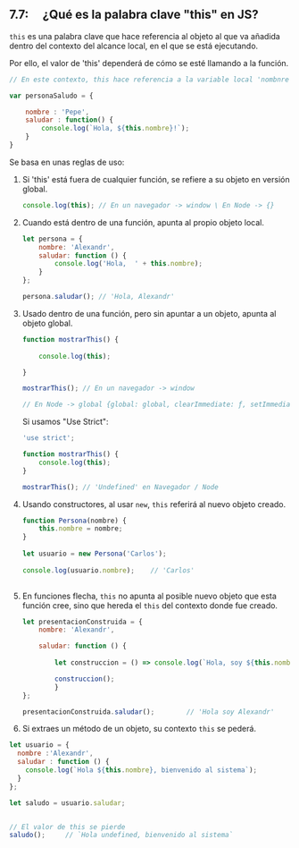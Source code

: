 ## 7.7:     ¿Qué es la palabra clave "this" en JS?

`this` es una palabra clave que hace referencia al objeto al que va añadida dentro del contexto del alcance local, en el que se está ejecutando.  

Por ello, el valor de 'this' dependerá de cómo se esté llamando a la función.

```js
// En este contexto, this hace referencia a la variable local 'nombnre'

var personaSaludo = {

    nombre : 'Pepe',
    saludar : function() {
        console.log(`Hola, ${this.nombre}!`);
    }
}
```



Se basa en unas reglas de uso:

1. Si 'this' está fuera de cualquier función, se refiere a su objeto en versión global.
   
   ```js
   console.log(this); // En un navegador -> window \ En Node -> {}
   ```

2. Cuando está dentro de una función, apunta al propio objeto local.
   
   ```js
   let persona = {
       nombre: 'Alexandr',
       saludar: function () {
           console.log('Hola,  ' + this.nombre);
       }
   };
   
   persona.saludar(); // 'Hola, Alexandr'
   ```

3. Usado dentro de una función, pero sin apuntar a un objeto, apunta al objeto global.
   
   ```js
   function mostrarThis() {
       
       console.log(this);
   
   }
   
   mostrarThis(); // En un navegador -> window
   
   // En Node -> global {global: global, clearImmediate: ƒ, setImmediate: ƒ, clearInterval: ƒ, clearTimeout: ƒ, …}
   
   ```
   
   Si usamos "Use Strict":
   
   ```js
   'use strict';
   
   function mostrarThis() {
       console.log(this);
   }
   
   mostrarThis(); // 'Undefined' en Navegador / Node
   ```

4. Usando constructores, al usar `new`, `this` referirá al nuevo objeto creado.
   
   ```js
   function Persona(nombre) {
       this.nombre = nombre;
   }
     
   let usuario = new Persona('Carlos');
     
   console.log(usuario.nombre);    // 'Carlos'
     
   ```

5. En funciones flecha, `this` no apunta al posible nuevo objeto que esta función cree, sino que hereda el `this` del contexto donde fue creado.
   
   ```js
   let presentacionConstruida = {
       nombre: 'Alexandr',
   
       saludar: function () {
           
           let construccion = () => console.log(`Hola, soy ${this.nombre} !`);
   
           construccion();
           }
   };
   
   presentacionConstruida.saludar();        // 'Hola soy Alexandr'
   ```

6. Si extraes un método de un objeto, su contexto `this` se pederá.

```js
let usuario = {
  nombre :'Alexandr',
  saludar : function () {
    console.log(`Hola ${this.nombre}, bienvenido al sistema`);
  }
};

let saludo = usuario.saludar;


// El valor de this se pierde
saludo();     // `Hola undefined, bienvenido al sistema`
```
